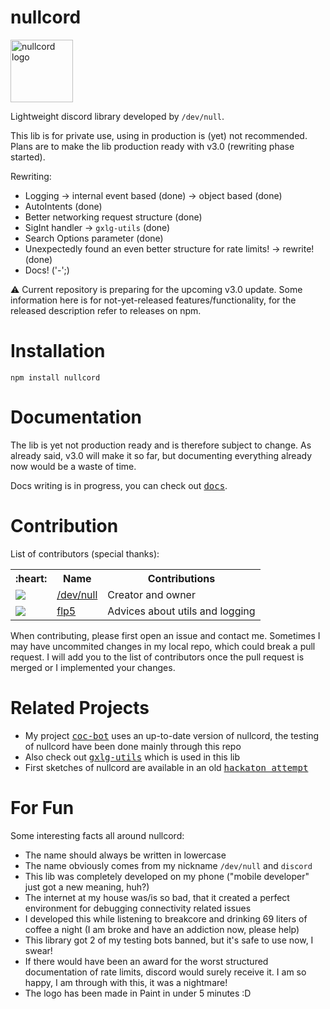 # nullcord
<img src="https://github.com/gXLg/nullcord/assets/65429873/f3408aaf-1d49-428a-ae6f-5a6755c3c5cc" height="100" alt="nullcord logo">

Lightweight discord library developed by <code>/dev/null</code>.

This lib is for private use, using in production is (yet) not recommended.
Plans are to make the lib production ready with v3.0
(rewriting phase started).

Rewriting:
* Logging -> internal event based (done) -> object based (done)
* AutoIntents (done)
* Better networking request structure (done)
* SigInt handler -> `gxlg-utils` (done)
* Search Options parameter (done)
* Unexpectedly found an even better structure for rate limits! -> rewrite! (done)
* Docs! ('-';)

:warning: Current repository is preparing
for the upcoming v3.0 update.
Some information here is for not-yet-released
features/functionality, for the released description
refer to releases on npm.

# Installation

```
npm install nullcord
```

# Documentation
The lib is yet not production ready and is therefore subject to change.
As already said, v3.0 will make it so far, but documenting everything
already now would be a waste of time.

Docs writing is in progress, you can check out [<kbd>docs</kbd>](docs).

# Contribution
List of contributors (special thanks):

<table width="500px">
  <tr>
    <th>:heart:</th>
    <th>Name</th>
    <th>Contributions</th></tr>
  <tr>
    <td>
      <img src="https://images.weserv.nl/?url=avatars.githubusercontent.com/u/65429873?v=4&h=32&w=32&mask=circle">
    </td>
    <td>
      <a href="https://github.com/gXLg">/dev/null</a>
    </td>
    <td>Creator and owner</td>
  </tr>
  <tr>
    <td>
      <img src="https://images.weserv.nl/?url=avatars.githubusercontent.com/u/156463271?v=4&h=32&w=32&mask=circle">
    </td>
    <td>
      <a href="https://github.com/flp5">flp5</a>
    </td>
    <td>Advices about utils and logging</td>
  </tr>
</table>

When contributing, please first open an issue and contact me.
Sometimes I may have uncommited changes in my local repo,
which could break a pull request.
I will add you to the list of contributors once the pull request
is merged or I implemented your changes.

# Related Projects
* My project [<kbd>coc-bot</kbd>](https://github.com/gXLg/coc-bot) uses an
up-to-date version of nullcord, the testing of nullcord have been
done mainly through this repo
* Also check out [<kbd>gxlg-utils</kbd>](https://github.com/gXLg/gxlg-utils) which is used in this lib
* First sketches of nullcord are available in an old [<kbd>hackaton attempt</kbd>](https://github.com/gXLg/documantic-hackaton)

# For Fun
Some interesting facts all around nullcord:
* The name should always be written in lowercase
* The name obviously comes from my nickname `/dev/null` and `discord`
* This lib was completely developed on my phone
("mobile developer" just got a new meaning, huh?)
* The internet at my house was/is so bad, that it created a perfect
environment for debugging connectivity related issues
* I developed this while listening to breakcore and drinking
69 liters of coffee a night (I am broke and have an addiction now, please help)
* This library got 2 of my testing bots banned, but it's safe
to use now, I swear!
* If there would have been an award for the worst structured documentation
of rate limits, discord would surely receive it. I am so happy, I am through
with this, it was a nightmare!
* The logo has been made in Paint in under 5 minutes :D
